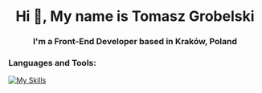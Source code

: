 <h1 align="center">Hi 👋, My name is Tomasz Grobelski</h1>
<h3 align="center">I'm a Front-End Developer based in Kraków, Poland</h3>


<p align="left">
</p>

<h3 align="left">Languages and Tools:</h3>

[![My Skills](https://skillicons.dev/icons?i=html,css,js,sass,nodejs,babel,webpack,vite,ts,react)](https://skillicons.dev)
